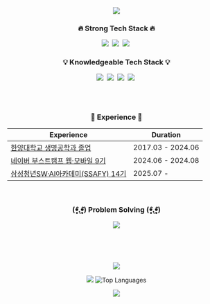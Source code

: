 <div align="center">
  <img src="https://capsule-render.vercel.app/api?type=waving&color=BDBDC8&height=150&section=header" />

  <h3>🔥 Strong Tech Stack 🔥</h3>
<p>
  <img src="https://img.shields.io/badge/Python-3776AB?style=flat-square&logo=Python&logoColor=white"/></a>&nbsp; 
  <img src="https://img.shields.io/badge/Java-007396?style=flat-square&logo=Java&logoColor=white"/></a>&nbsp;
  <img src="https://img.shields.io/badge/JavaScript-F7DF1E?style=flat-square&logo=JavaScript&logoColor=black"/></a>&nbsp; 
</p>

<h3>💡 Knowledgeable Tech Stack 💡</h3>
<p>
  <img src="https://img.shields.io/badge/C++-00599C?style=flat-square&logo=c%2B%2B&logoColor=white"/></a>&nbsp; 
  <img src="https://img.shields.io/badge/C-A8B9CC?style=flat-square&logo=c&logoColor=white"/></a>&nbsp; 
  <img src="https://img.shields.io/badge/Spring-6DB33F?style=flat-square&logo=Spring&logoColor=white"/></a>&nbsp;
  <img src="https://img.shields.io/badge/MySQL-E6B91E?style=flat-square&logo=MySql&logoColor=white"/></a>&nbsp;
</p>

  
  <br><br>

  <h3>📝 Experience 📝</h3>
  <table>
    <thead>
      <tr>
        <th>Experience</th>
        <th>Duration</th>
      </tr>
    </thead>
    <tbody>
      <tr>
        <td><a href="http://bioeng.hanyang.ac.kr/" target="_blank">한양대학교 생명공학과 졸업</td>
        <td>2017.03 - 2024.06</td>
      </tr>
       <tr>
        <td><a href="https://boostcamp.connect.or.kr/program_wm.html" target="_blank">네이버 부스트캠프 웹·모바일 9기</td>
        <td>2024.06 - 2024.08</td>
      </tr>
      <tr>
        <td><a href="https://boostcamp.connect.or.kr" target="_blank">삼성청년SW·AI아카데미(SSAFY) 14기</td>
        <td>2025.07 -</td>
      </tr>
    </tbody>
  </table>

<br>

<h3>(ꔷ̥̑.̮ꔷ̥̑) Problem Solving (ꔷ̥̑.̮ꔷ̥̑)</h3>
  <a href="https://solved.ac/acapz">
    <img src="http://mazassumnida.wtf/api/v2/generate_badge?boj=acapz" />
  </a>
  
<br><br><br>

<img src="https://ghchart.rshah.org/33333/acapzUI" />

<img src="https://github-readme-stats.vercel.app/api?username=acapzUI&show_icons=true" /> ![Top Languages](https://github-readme-stats.vercel.app/api/top-langs/?username=acapzUI&layout=compact)

  
<img src="https://capsule-render.vercel.app/api?type=waving&color=auto&height=200&section=footer" />

</div>
